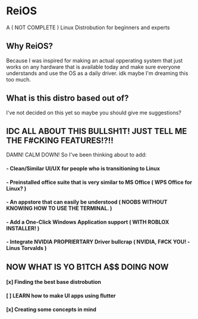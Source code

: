 # ReiOS
A ( NOT COMPLETE ) Linux Distrobution for beginners and experts

## Why ReiOS?
Because I was inspired for making an actual opperating system that just works on any hardware that is available today and make sure everyone understands and use the OS as a daily driver. idk maybe I'm dreaming this too much.

## What is this distro based out of?
I've not decided on this yet so maybe you should give me suggestions?

## IDC ALL ABOUT THIS BULLSH1T! JUST TELL ME THE F#CKING FEATURES!?!!
DAMN! CALM DOWN! So I've been thinking about to add:

#### - Clean/Similar UI/UX for people who is transitioning to Linux
#### - Preinstalled office suite that is very similar to MS Office ( WPS Office for Linux? )
#### - An appstore that can easily be understood ( NOOBS WITHOUT KNOWING HOW TO USE THE TERMINAL. )
#### - Add a One-Click Windows Application support ( WITH ROBLOX INSTALLER! )
#### - Integrate NVIDIA PROPRIERTARY Driver bullcrap ( NVIDIA, F#CK YOU! -Linus Torvalds )

## NOW WHAT IS YO B1TCH A$$ DOING NOW
#### [x] Finding the best base distrobution
#### [ ] LEARN how to make UI apps using flutter
#### [x] Creating some concepts in mind

